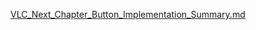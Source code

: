 [VLC_Next_Chapter_Button_Implementation_Summary.md](https://github.com/user-attachments/files/22051535/VLC_Next_Chapter_Button_Implementation_Summary.md)
